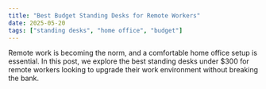 ```yaml
---
title: "Best Budget Standing Desks for Remote Workers"
date: 2025-05-20
tags: ["standing desks", "home office", "budget"]
---
```


Remote work is becoming the norm, and a comfortable home office setup is essential. In this post, we explore the best standing desks under $300 for remote workers looking to upgrade their work environment without breaking the bank.